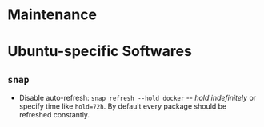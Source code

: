# Maintenance

# Ubuntu-specific Softwares

## `snap`
- Disable auto-refresh: `snap refresh --hold docker` -- *hold indefinitely* or specify time like `hold=72h`. By default every package should be refreshed constantly.
